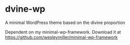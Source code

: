 dvine-wp
========

A minimal WordPress theme based on the divine proportion

Dependent on my minimal-wp-framework. Download it at https://github.com/wesleymiller/minimal-wp-framework
